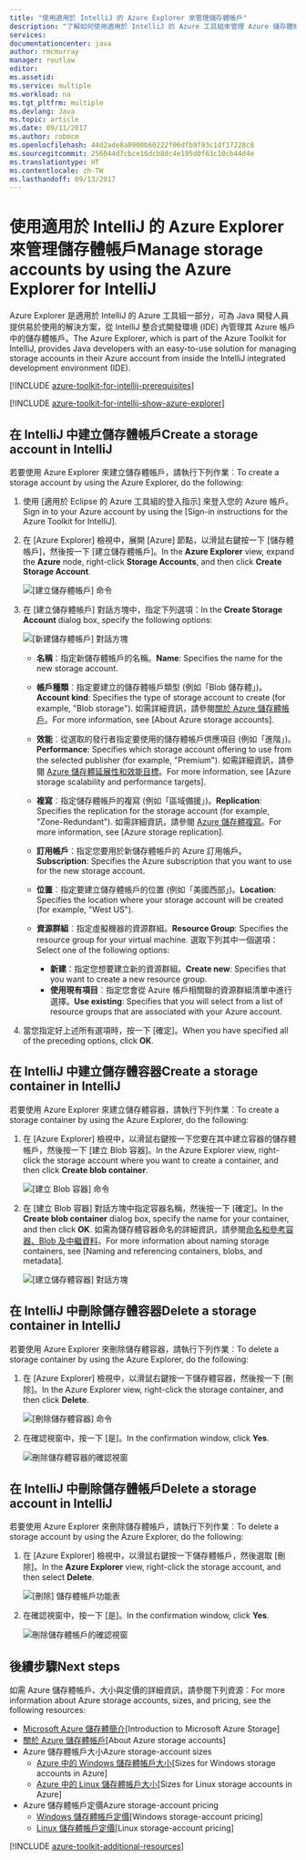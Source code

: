 ```yaml
---
title: "使用適用於 IntelliJ 的 Azure Explorer 來管理儲存體帳戶"
description: "了解如何使用適用於 IntelliJ 的 Azure 工具組來管理 Azure 儲存體帳戶。"
services: 
documentationcenter: java
author: rmcmurray
manager: routlaw
editor: 
ms.assetid: 
ms.service: multiple
ms.workload: na
ms.tgt_pltfrm: multiple
ms.devlang: Java
ms.topic: article
ms.date: 09/11/2017
ms.author: robmcm
ms.openlocfilehash: 44d2ade8a0900b60222f06dfb9f93c1df17228c8
ms.sourcegitcommit: 256044d7cbce16dcb8dc4e195d0f63c10cb44d4e
ms.translationtype: HT
ms.contentlocale: zh-TW
ms.lasthandoff: 09/13/2017
---
```

# <a name="manage-storage-accounts-by-using-the-azure-explorer-for-intellij"></a><span data-ttu-id="1eef2-103">使用適用於 IntelliJ 的 Azure Explorer 來管理儲存體帳戶</span><span class="sxs-lookup"><span data-stu-id="1eef2-103">Manage storage accounts by using the Azure Explorer for IntelliJ</span></span>

<span data-ttu-id="1eef2-104">Azure Explorer 是適用於 IntelliJ 的 Azure 工具組一部分，可為 Java 開發人員提供易於使用的解決方案，從 IntelliJ 整合式開發環境 (IDE) 內管理其 Azure 帳戶中的儲存體帳戶。</span><span class="sxs-lookup"><span data-stu-id="1eef2-104">The Azure Explorer, which is part of the Azure Toolkit for IntelliJ, provides Java developers with an easy-to-use solution for managing storage accounts in their Azure account from inside the IntelliJ integrated development environment (IDE).</span></span>

[!INCLUDE [azure-toolkit-for-intellij-prerequisites](../includes/azure-toolkit-for-intellij-prerequisites.md)]

[!INCLUDE [azure-toolkit-for-intellij-show-azure-explorer](../includes/azure-toolkit-for-intellij-show-azure-explorer.md)]

## <a name="create-a-storage-account-in-intellij"></a><span data-ttu-id="1eef2-105">在 IntelliJ 中建立儲存體帳戶</span><span class="sxs-lookup"><span data-stu-id="1eef2-105">Create a storage account in IntelliJ</span></span>

<span data-ttu-id="1eef2-106">若要使用 Azure Explorer 來建立儲存體帳戶，請執行下列作業︰</span><span class="sxs-lookup"><span data-stu-id="1eef2-106">To create a storage account by using the Azure Explorer, do the following:</span></span>

1. <span data-ttu-id="1eef2-107">使用 [適用於 Eclipse 的 Azure 工具組的登入指示] 來登入您的 Azure 帳戶。</span><span class="sxs-lookup"><span data-stu-id="1eef2-107">Sign in to your Azure account by using the [Sign-in instructions for the Azure Toolkit for IntelliJ].</span></span> 

2. <span data-ttu-id="1eef2-108">在 [Azure Explorer] 檢視中，展開 [Azure] 節點，以滑鼠右鍵按一下 [儲存體帳戶]，然後按一下 [建立儲存體帳戶]。</span><span class="sxs-lookup"><span data-stu-id="1eef2-108">In the **Azure Explorer** view, expand the **Azure** node, right-click **Storage Accounts**, and then click **Create Storage Account**.</span></span>

   ![[建立儲存體帳戶] 命令][CS01]

3. <span data-ttu-id="1eef2-110">在 [建立儲存體帳戶] 對話方塊中，指定下列選項：</span><span class="sxs-lookup"><span data-stu-id="1eef2-110">In the **Create Storage Account** dialog box, specify the following options:</span></span>

   ![[新建儲存體帳戶] 對話方塊][CS02]

   * <span data-ttu-id="1eef2-112">**名稱**：指定新儲存體帳戶的名稱。</span><span class="sxs-lookup"><span data-stu-id="1eef2-112">**Name**: Specifies the name for the new storage account.</span></span>

   * <span data-ttu-id="1eef2-113">**帳戶種類**︰指定要建立的儲存體帳戶類型 (例如「Blob 儲存體」)。</span><span class="sxs-lookup"><span data-stu-id="1eef2-113">**Account kind**: Specifies the type of storage account to create (for example, "Blob storage").</span></span> <span data-ttu-id="1eef2-114">如需詳細資訊，請參閱[關於 Azure 儲存體帳戶]。</span><span class="sxs-lookup"><span data-stu-id="1eef2-114">For more information, see [About Azure storage accounts].</span></span> 

   * <span data-ttu-id="1eef2-115">**效能**︰從選取的發行者指定要使用的儲存體帳戶供應項目 (例如「進階」)。</span><span class="sxs-lookup"><span data-stu-id="1eef2-115">**Performance**: Specifies which storage account offering to use from the selected publisher (for example, "Premium").</span></span> <span data-ttu-id="1eef2-116">如需詳細資訊，請參閱 [Azure 儲存體延展性和效能目標]。</span><span class="sxs-lookup"><span data-stu-id="1eef2-116">For more information, see [Azure storage scalability and performance targets].</span></span> 

   * <span data-ttu-id="1eef2-117">**複寫**︰指定儲存體帳戶的複寫 (例如「區域備援」)。</span><span class="sxs-lookup"><span data-stu-id="1eef2-117">**Replication**: Specifies the replication for the storage account (for example, "Zone-Redundant").</span></span> <span data-ttu-id="1eef2-118">如需詳細資訊，請參閱 [Azure 儲存體複寫]。</span><span class="sxs-lookup"><span data-stu-id="1eef2-118">For more information, see [Azure storage replication].</span></span> 

   * <span data-ttu-id="1eef2-119">**訂用帳戶**：指定您要用於新儲存體帳戶的 Azure 訂用帳戶。</span><span class="sxs-lookup"><span data-stu-id="1eef2-119">**Subscription**: Specifies the Azure subscription that you want to use for the new storage account.</span></span>

   * <span data-ttu-id="1eef2-120">**位置**︰指定要建立儲存體帳戶的位置 (例如「美國西部」)。</span><span class="sxs-lookup"><span data-stu-id="1eef2-120">**Location**: Specifies the location where your storage account will be created (for example, "West US").</span></span>

   * <span data-ttu-id="1eef2-121">**資源群組**︰指定虛擬機器的資源群組。</span><span class="sxs-lookup"><span data-stu-id="1eef2-121">**Resource Group**: Specifies the resource group for your virtual machine.</span></span> <span data-ttu-id="1eef2-122">選取下列其中一個選項：</span><span class="sxs-lookup"><span data-stu-id="1eef2-122">Select one of the following options:</span></span>
      * <span data-ttu-id="1eef2-123">**新建**：指定您想要建立新的資源群組。</span><span class="sxs-lookup"><span data-stu-id="1eef2-123">**Create new**: Specifies that you want to create a new resource group.</span></span>
      * <span data-ttu-id="1eef2-124">**使用現有項目**︰指定您會從 Azure 帳戶相關聯的資源群組清單中進行選擇。</span><span class="sxs-lookup"><span data-stu-id="1eef2-124">**Use existing**: Specifies that you will select from a list of resource groups that are associated with your Azure account.</span></span>

4. <span data-ttu-id="1eef2-125">當您指定好上述所有選項時，按一下 [確定]。</span><span class="sxs-lookup"><span data-stu-id="1eef2-125">When you have specified all of the preceding options, click **OK**.</span></span>

## <a name="create-a-storage-container-in-intellij"></a><span data-ttu-id="1eef2-126">在 IntelliJ 中建立儲存體容器</span><span class="sxs-lookup"><span data-stu-id="1eef2-126">Create a storage container in IntelliJ</span></span>

<span data-ttu-id="1eef2-127">若要使用 Azure Explorer 來建立儲存體容器，請執行下列作業︰</span><span class="sxs-lookup"><span data-stu-id="1eef2-127">To create a storage container by using the Azure Explorer, do the following:</span></span>

1. <span data-ttu-id="1eef2-128">在 [Azure Explorer] 檢視中，以滑鼠右鍵按一下您要在其中建立容器的儲存體帳戶，然後按一下 [建立 Blob 容器]。</span><span class="sxs-lookup"><span data-stu-id="1eef2-128">In the Azure Explorer view, right-click the storage account where you want to create a container, and then click **Create blob container**.</span></span>

   ![[建立 Blob 容器] 命令][CC01]

2. <span data-ttu-id="1eef2-130">在 [建立 Blob 容器] 對話方塊中指定容器名稱，然後按一下 [確定]。</span><span class="sxs-lookup"><span data-stu-id="1eef2-130">In the **Create blob container** dialog box, specify the name for your container, and then click **OK**.</span></span> <span data-ttu-id="1eef2-131">如需為儲存體容器命名的詳細資訊，請參閱[命名和參考容器、Blob 及中繼資料]。</span><span class="sxs-lookup"><span data-stu-id="1eef2-131">For more information about naming storage containers, see [Naming and referencing containers, blobs, and metadata].</span></span>

   ![[建立儲存體容器] 對話方塊][CC02]

## <a name="delete-a-storage-container-in-intellij"></a><span data-ttu-id="1eef2-133">在 IntelliJ 中刪除儲存體容器</span><span class="sxs-lookup"><span data-stu-id="1eef2-133">Delete a storage container in IntelliJ</span></span>

<span data-ttu-id="1eef2-134">若要使用 Azure Explorer 來刪除儲存體容器，請執行下列作業︰</span><span class="sxs-lookup"><span data-stu-id="1eef2-134">To delete a storage container by using the Azure Explorer, do the following:</span></span>

1. <span data-ttu-id="1eef2-135">在 [Azure Explorer] 檢視中，以滑鼠右鍵按一下儲存體容器，然後按一下 [刪除]。</span><span class="sxs-lookup"><span data-stu-id="1eef2-135">In the Azure Explorer view, right-click the storage container, and then click **Delete**.</span></span>

   ![[刪除儲存體容器] 命令][DC01]

2. <span data-ttu-id="1eef2-137">在確認視窗中，按一下 [是]。</span><span class="sxs-lookup"><span data-stu-id="1eef2-137">In the confirmation window, click **Yes**.</span></span>

   ![刪除儲存體容器的確認視窗][DC02]

## <a name="delete-a-storage-account-in-intellij"></a><span data-ttu-id="1eef2-139">在 IntelliJ 中刪除儲存體帳戶</span><span class="sxs-lookup"><span data-stu-id="1eef2-139">Delete a storage account in IntelliJ</span></span>

<span data-ttu-id="1eef2-140">若要使用 Azure Explorer 來刪除儲存體帳戶，請執行下列作業︰</span><span class="sxs-lookup"><span data-stu-id="1eef2-140">To delete a storage account by using the Azure Explorer, do the following:</span></span>

1. <span data-ttu-id="1eef2-141">在 [Azure Explorer] 檢視中，以滑鼠右鍵按一下儲存體帳戶，然後選取 [刪除]。</span><span class="sxs-lookup"><span data-stu-id="1eef2-141">In the **Azure Explorer** view, right-click the storage account, and then select **Delete**.</span></span>

   ![[刪除] 儲存體帳戶功能表][DS01]

2. <span data-ttu-id="1eef2-143">在確認視窗中，按一下 [是]。</span><span class="sxs-lookup"><span data-stu-id="1eef2-143">In the confirmation window, click **Yes**.</span></span>

   ![刪除儲存體帳戶的確認視窗][DS02]

## <a name="next-steps"></a><span data-ttu-id="1eef2-145">後續步驟</span><span class="sxs-lookup"><span data-stu-id="1eef2-145">Next steps</span></span>

<span data-ttu-id="1eef2-146">如需 Azure 儲存體帳戶、大小與定價的詳細資訊，請參閱下列資源︰</span><span class="sxs-lookup"><span data-stu-id="1eef2-146">For more information about Azure storage accounts, sizes, and pricing, see the following resources:</span></span>

* <span data-ttu-id="1eef2-147">[Microsoft Azure 儲存體簡介]</span><span class="sxs-lookup"><span data-stu-id="1eef2-147">[Introduction to Microsoft Azure Storage]</span></span>
* <span data-ttu-id="1eef2-148">[關於 Azure 儲存體帳戶]</span><span class="sxs-lookup"><span data-stu-id="1eef2-148">[About Azure storage accounts]</span></span>
* <span data-ttu-id="1eef2-149">Azure 儲存體帳戶大小</span><span class="sxs-lookup"><span data-stu-id="1eef2-149">Azure storage-account sizes</span></span>
  * <span data-ttu-id="1eef2-150">[Azure 中的 Windows 儲存體帳戶大小]</span><span class="sxs-lookup"><span data-stu-id="1eef2-150">[Sizes for Windows storage accounts in Azure]</span></span>
  * <span data-ttu-id="1eef2-151">[Azure 中的 Linux 儲存體帳戶大小]</span><span class="sxs-lookup"><span data-stu-id="1eef2-151">[Sizes for Linux storage accounts in Azure]</span></span>
* <span data-ttu-id="1eef2-152">Azure 儲存體帳戶定價</span><span class="sxs-lookup"><span data-stu-id="1eef2-152">Azure storage-account pricing</span></span>
  * <span data-ttu-id="1eef2-153">[Windows 儲存體帳戶定價]</span><span class="sxs-lookup"><span data-stu-id="1eef2-153">[Windows storage-account pricing]</span></span>
  * <span data-ttu-id="1eef2-154">[Linux 儲存體帳戶定價]</span><span class="sxs-lookup"><span data-stu-id="1eef2-154">[Linux storage-account pricing]</span></span>

[!INCLUDE [azure-toolkit-additional-resources](../includes/azure-toolkit-additional-resources.md)]

<!-- URL List -->

[適用於 IntelliJ 的 Azure 工具組登入指示]: ./azure-toolkit-for-intellij-sign-in-instructions.md
[Microsoft Azure 儲存體簡介]: /azure/storage/storage-introduction
[關於 Azure 儲存體帳戶]: /azure/storage/storage-create-storage-account
[Azure 儲存體複寫]: /azure/storage/storage-redundancy
[Azure 儲存體延展性和效能目標]: /azure/storage/storage-scalability-targets
[命名和參考容器、Blob 及中繼資料]: http://go.microsoft.com/fwlink/?LinkId=255555

[Azure 中的 Windows 儲存體帳戶大小]: /azure/virtual-machines/virtual-machines-windows-sizes
[Azure 中的 Linux 儲存體帳戶大小]: /azure/virtual-machines/virtual-machines-linux-sizes
[Windows 儲存體帳戶定價]: /pricing/details/virtual-machines/windows/
[Linux 儲存體帳戶定價]: /pricing/details/virtual-machines/linux/

<!-- IMG List -->

[CS01]: media/azure-toolkit-for-intellij-managing-storage-accounts-using-azure-explorer/CS01.png
[CS02]: media/azure-toolkit-for-intellij-managing-storage-accounts-using-azure-explorer/CS02.png
[CC01]: media/azure-toolkit-for-intellij-managing-storage-accounts-using-azure-explorer/CC01.png
[CC02]: media/azure-toolkit-for-intellij-managing-storage-accounts-using-azure-explorer/CC02.png

[DS01]: media/azure-toolkit-for-intellij-managing-storage-accounts-using-azure-explorer/DS01.png
[DS02]: media/azure-toolkit-for-intellij-managing-storage-accounts-using-azure-explorer/DS02.png
[DC01]: media/azure-toolkit-for-intellij-managing-storage-accounts-using-azure-explorer/DC01.png
[DC02]: media/azure-toolkit-for-intellij-managing-storage-accounts-using-azure-explorer/DC02.png
